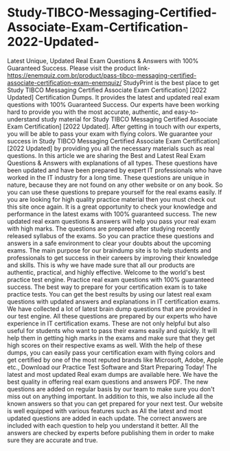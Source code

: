 # Study-TIBCO-Messaging-Certified-Associate-Exam-Certification-2022-Updated-
Latest Unique, Updated Real Exam Questions &amp; Answers with 100% Guaranteed Success.  Please visit the product link- https://enemquiz.com.br/product/pass-tibco-messaging-certified-associate-certification-exam-enemquiz/  StudyPrint is the best place to get Study TIBCO Messaging Certified Associate Exam Certification] [2022 Updated] Certification Dumps. It provides the latest and updated real exam questions with 100% Guaranteed Success. Our experts have been working hard to provide you with the most accurate, authentic, and easy-to-understand study material for Study TIBCO Messaging Certified Associate Exam Certification] [2022 Updated]. After getting in touch with our experts, you will be able to pass your exam with flying colors. We guarantee your success in Study TIBCO Messaging Certified Associate Exam Certification] [2022 Updated] by providing you all the necessary materials such as real questions.  In this article we are sharing the Best and Latest Real Exam Questions &amp; Answers with explanations of all types. These questions have been updated and have been prepared by expert IT professionals who have worked in the IT industry for a long time. These questions are unique in nature, because they are not found on any other website or on any book. So you can use these questions to prepare yourself for the real exams easily. If you are looking for high quality practice material then you must check out this site once again. It is a great opportunity to check your knowledge and performance in the latest exams with 100% guaranteed success. The new updated real exam questions &amp; answers will help you pass your real exam with high marks. The questions are prepared after studying recently released syllabus of the exams. So you can practice these questions and answers in a safe environment to clear your doubts about the upcoming exams. The main purpose for our braindump site is to help students and professionals to get success in their careers by improving their knowledge and skills. This is why we have made sure that all our products are authentic, practical, and highly effective.  Welcome to the world's best practice test engine. Practice real exam questions with 100% guaranteed success. The best way to prepare for your certification exam is to take practice tests. You can get the best results by using our latest real exam questions with updated answers and explanations in IT certification exams. We have collected a lot of latest brain dump questions that are provided in our test engine. All these questions are prepared by our experts who have experience in IT certification exams. These are not only helpful but also useful for students who want to pass their exams easily and quickly. It will help them in getting high marks in the exams and make sure that they get high scores on their respective exams as well. With the help of these dumps, you can easily pass your certification exam with flying colors and get certified by one of the most reputed brands like Microsoft, Adobe, Apple etc.,  Download our Practice Test Software and Start Preparing Today! The latest and most updated Real exam dumps are available here. We have the best quality in offering real exam questions and answers PDF. The new questions are added on regular basis by our team to make sure you don't miss out on anything important. In addition to this, we also include all the known answers so that you can get prepared for your next test. Our website is well equipped with various features such as All the latest and most updated questions are added in each update. The correct answers are included with each question to help you understand it better. All the answers are checked by experts before publishing them in order to make sure they are accurate and true.
